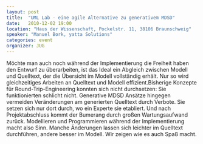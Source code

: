 ```yaml
---
layout: post
title:  "UML Lab - eine agile Alternative zu generativem MDSD"
date:   2010-12-02 19:00
location: "Haus der Wissenschaft, Pockelstr. 11, 38106 Braunschweig"
speaker: "Manuel Bork, yatta Solutions"
categories: event
organizer: JUG
---
```

Möchte man auch noch während der Implementierung die Freiheit haben den Entwurf zu überarbeiten, ist das Ideal ein
Abgleich zwischen Modell und Quelltext, der die Übersicht im Modell vollständig erhält. Nur so wird gleichzeitiges
Arbeiten an Quelltext und Modell effizient.Bisherige Konzepte für Round-Trip-Engineering konnten sich nicht durchsetzen:
Sie funktionierten schlicht nicht. Generative MDSD Ansätze hingegen vermeiden Veränderungen am generierten Quelltext
durch Verbote. Sie setzen sich nur dort durch, wo ein Experte sie etabliert. Und nach Projektabschluss kommt der
Bumerang durch großen Wartungsaufwand zurück. Modellieren und Programmieren während der Implementierung macht also Sinn.
Manche Änderungen lassen sich leichter im Quelltext durchführen, andere besser im Modell. Wir zeigen wie es auch Spaß
macht.